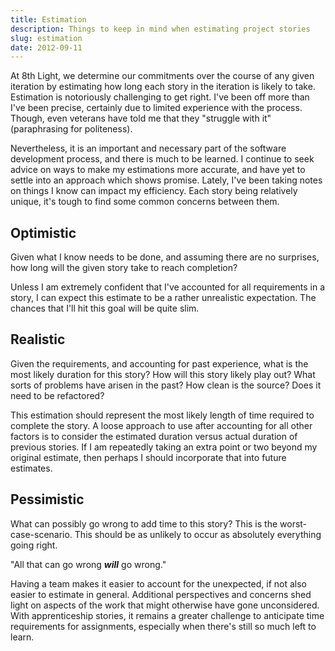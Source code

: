 ```yaml
---
title: Estimation
description: Things to keep in mind when estimating project stories
slug: estimation
date: 2012-09-11
---
```


At 8th Light, we determine our commitments over the course of any given iteration by estimating how
long each story in the iteration is likely to take. Estimation is notoriously challenging to get
right. I've been off more than I've been precise, certainly due to limited experience with the
process. Though, even veterans have told me that they "struggle with it" (paraphrasing for
politeness).

Nevertheless, it is an important and necessary part of the software development process, and there
is much to be learned. I continue to seek advice on ways to make my estimations more accurate, and
have yet to settle into an approach which shows promise. Lately, I've been taking notes on things I
know can impact my efficiency. Each story being relatively unique, it's tough to find some common
concerns between them.

## Optimistic

Given what I know needs to be done, and assuming there are no surprises, how long will the given
story take to reach completion?

Unless I am extremely confident that I've accounted for all requirements in a story, I can expect
this estimate to be a rather unrealistic expectation. The chances that I'll hit this goal will be
quite slim.

## Realistic

Given the requirements, and accounting for past experience, what is the most likely duration for
this story? How will this story likely play out? What sorts of problems have arisen in the past? How
clean is the source? Does it need to be refactored?

This estimation should represent the most likely length of time required to complete the story. A
loose approach to use after accounting for all other factors is to consider the estimated duration
versus actual duration of previous stories. If I am repeatedly taking an extra point or two beyond
my original estimate, then perhaps I should incorporate that into future estimates.

## Pessimistic

What can possibly go wrong to add time to this story? This is the worst-case-scenario. This should
be as unlikely to occur as absolutely everything going right.

"All that can go wrong **_will_** go wrong."

Having a team makes it easier to account for the unexpected, if not also easier to estimate in
general. Additional perspectives and concerns shed light on aspects of the work that might otherwise
have gone unconsidered. With apprenticeship stories, it remains a greater challenge to anticipate
time requirements for assignments, especially when there's still so much left to learn.
